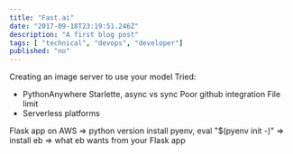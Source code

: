 ```yaml
---
title: "Fast.ai"
date: "2017-09-18T23:19:51.246Z"
description: "A first blog post"
tags: [ "technical", "devops", "developer"]
published: "no"
---
```


Creating an image server to use your model
Tried:
- PythonAnywhere
    Starlette, async vs sync
    Poor github integration
    File limit
- Serverless platforms

Flask app on AWS
=> python version
    install pyenv, eval "$(pyenv init -)"
=> install eb
=> what eb wants from your Flask app


